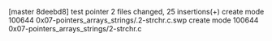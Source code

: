 [master 8deebd8] test pointer
 2 files changed, 25 insertions(+)
 create mode 100644 0x07-pointers_arrays_strings/.2-strchr.c.swp
 create mode 100644 0x07-pointers_arrays_strings/2-strchr.c
